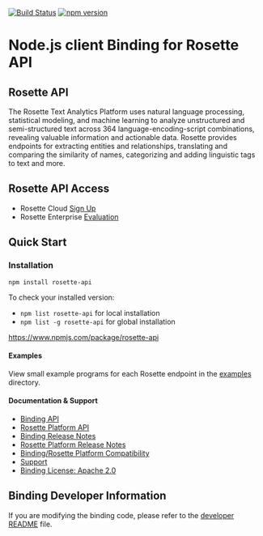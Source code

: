 [![Build Status](https://travis-ci.org/rosette-api/nodejs.svg?branch=develop)](https://travis-ci.org/rosette-api/nodejs) [![npm version](https://badge.fury.io/js/rosette-api.svg)](https://badge.fury.io/js/rosette-api)

# Node.js client Binding for Rosette API #

## Rosette API
The Rosette Text Analytics Platform uses natural language processing, statistical modeling, and machine learning to
analyze unstructured and semi-structured text across 364 language-encoding-script combinations, revealing valuable
information and actionable data. Rosette provides endpoints for extracting entities and relationships, translating and
comparing the similarity of names, categorizing and adding linguistic tags to text and more.

## Rosette API Access
- Rosette Cloud [Sign Up](https://developer.rosette.com/signup)
- Rosette Enterprise [Evaluation](https://www.rosette.com/product-eval/)

## Quick Start ##

### Installation ###

`npm install rosette-api`

To check your installed version:

- `npm list rosette-api` for local installation
- `npm list -g rosette-api` for global installation

https://www.npmjs.com/package/rosette-api

#### Examples
View small example programs for each Rosette endpoint
in the [examples](https://github.com/rosette-api/nodejs/tree/develop/examples) directory.

#### Documentation & Support
- [Binding API](https://rosette-api.github.io/nodejs/)
- [Rosette Platform API](https://developer.rosette.com/features-and-functions)
- [Binding Release Notes](https://github.com/rosette-api/nodejs/wiki/Release-Notes)
- [Rosette Platform Release Notes](https://support.rosette.com/hc/en-us/articles/360018354971-Release-Notes)
- [Binding/Rosette Platform Compatibility](https://developer.rosette.com/features-and-functions?javascript#)
- [Support](https://support.rosette.com)
- [Binding License: Apache 2.0](https://github.com/rosette-api/nodejs/blob/develop/LICENSE.txt)

## Binding Developer Information
If you are modifying the binding code, please refer to the [developer README](https://github.com/rosette-api/nodejs/tree/develop/DEVELOPER.md) file.
